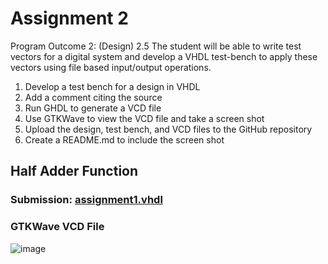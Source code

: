 # Assignment 2
Program Outcome 2: (Design)
2.5 The student will be able to write test vectors for a digital system and develop a VHDL test-bench to apply these vectors using file based input/output operations.

1. Develop a test bench for a design in VHDL 
2. Add a comment citing the source
3. Run GHDL to generate a VCD file
4. Use GTKWave to view the VCD file and take a screen shot
5. Upload the design, test bench, and VCD files to the GitHub repository
6. Create a README.md to include the screen shot
## Half Adder Function
### Submission: [assignment1.vhdl](./assignment1.vhdl)
### GTKWave VCD File
![image](https://user-images.githubusercontent.com/26263012/153734316-cfde9d94-863c-471b-ac15-6aab279a5f02.png)
